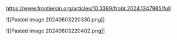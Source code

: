 https://www.frontiersin.org/articles/10.3389/frobt.2024.1347985/full




![[Pasted image 20240603220330.png]]


![[Pasted image 20240603220402.png]]

